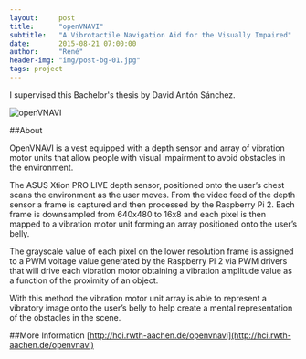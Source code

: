```yaml
---
layout:     post
title:      "openVNAVI"
subtitle:   "A Vibrotactile Navigation Aid for the Visually Impaired"
date:       2015-08-21 07:00:00
author:     "René"
header-img: "img/post-bg-01.jpg"
tags: project
---
```

I supervised this Bachelor's thesis by David Antón Sánchez.

![openVNAVI](http://hci.rwth-aachen.de/img/wiki_up/vest_front.PNG)

##About

OpenVNAVI is a vest equipped with a depth sensor and array of vibration motor units that allow people with visual impairment to avoid obstacles in the environment.

The ASUS Xtion PRO LIVE depth sensor, positioned onto the user’s chest scans the environment as the user moves. From the video feed of the depth sensor a frame is captured and then processed by the Raspberry Pi 2. Each frame is downsampled from 640x480 to 16x8 and each pixel is then mapped to a vibration motor unit forming an array positioned onto the user’s belly.

The grayscale value of each pixel on the lower resolution frame is assigned to a PWM voltage value generated by the Raspberry Pi 2 via PWM drivers that will drive each vibration motor obtaining a vibration amplitude value as a function of the proximity of an object.

With this method the vibration motor unit array is able to represent a vibratory image onto the user’s belly to help create a mental representation of the obstacles in the scene.

##More Information
[http://hci.rwth-aachen.de/openvnavi](http://hci.rwth-aachen.de/openvnavi)